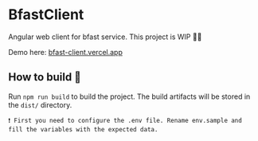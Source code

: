 # BfastClient
Angular web client for bfast service. This project is WIP 👷‍♂️

Demo here: [bfast-client.vercel.app](https://bfast-client.vercel.app/)

## How to build 🔨

Run `npm run build` to build the project. The build artifacts will be stored in the `dist/` directory.

```
❗️ First you need to configure the .env file. Rename env.sample and fill the variables with the expected data.
```
